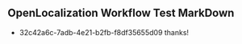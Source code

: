 ## OpenLocalization Workflow Test MarkDown
* 32c42a6c-7adb-4e21-b2fb-f8df35655d09 thanks!

<!--HONumber=Sep16_HO1-->


